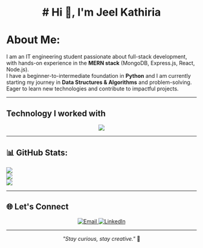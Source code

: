 <h1 align="center"># Hi 👋, I'm Jeel Kathiria</h1>

# About Me:

I am an IT engineering student passionate about full-stack development, with hands-on experience in the **MERN stack** (MongoDB, Express.js, React, Node.js).  
I have a beginner-to-intermediate foundation in **Python** and I am currently starting my journey in **Data Structures & Algorithms** and problem-solving.  
Eager to learn new technologies and contribute to impactful projects.

---

## Technology I worked with

<p align="center">
  <img src="https://skillicons.dev/icons?i=react,nodejs,express,vite,mongodb,python,html,css,tailwind,bootstrap,git,vscode,php,vite" />
</p>


---

## 📊 GitHub Stats:

![](https://github-readme-stats.vercel.app/api?username=Jeelkathiria&theme=radical&show_icons=true)  
![](https://github-readme-streak-stats.herokuapp.com/?user=Jeelkathiria&theme=radical)  
![](https://github-readme-stats.vercel.app/api/top-langs/?username=Jeelkathiria&layout=compact&theme=radical)

---
## 🌐 Let's Connect

<p align="center">
  <a href="mailto:jeelkathiriya10f@gmail.com">
    <img src="https://img.shields.io/badge/Email-D14836?style=for-the-badge&logo=gmail&logoColor=white" alt="Email"/>
  </a>
  <a href="https://www.linkedin.com/in/jeel-kathiria-56786628a/">
    <img src="https://img.shields.io/badge/LinkedIn-0A66C2?style=for-the-badge&logo=linkedin&logoColor=white" alt="LinkedIn"/>
  </a>
</p>

---

<p align="center"><i>"Stay curious, stay creative."</i> 🚀</p>
